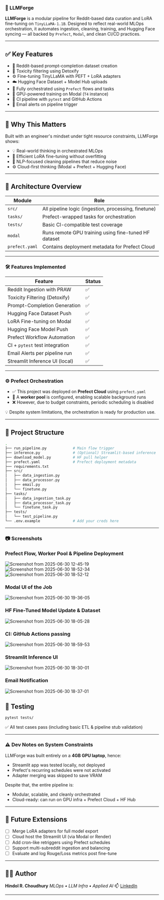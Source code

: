 ### 🚀 LLMForge

**LLMForge** is a modular pipeline for Reddit-based data curation and LoRA fine-tuning on `TinyLLaMA-1.1B`. Designed to reflect real-world MLOps orchestration, it automates ingestion, cleaning, training, and Hugging Face syncing — all backed by `Prefect`, `Modal`, and clean CI/CD practices.

---

## ✅ Key Features

- 🔎 Reddit-based prompt-completion dataset creation
- 🧹 Toxicity filtering using Detoxify
- ⚙️ Fine-tuning TinyLLaMA with PEFT + LoRA adapters
- ☁️ Hugging Face Dataset + Model Hub uploads
- 🔁 Fully orchestrated using `Prefect` flows and tasks
- 🚀 GPU-powered training on Modal (`T4` instance)
- 🧪 CI pipeline with `pytest` and GitHub Actions
- 📧 Email alerts on pipeline trigger

---

## 🧠 Why This Matters

Built with an engineer's mindset under tight resource constraints, LLMForge shows:

- 💡 Real-world thinking in orchestrated MLOps
- 🎯 Efficient LoRA fine-tuning without overfitting
- 🧼 NLP-focused cleaning pipelines that reduce noise
- ⚙️ Cloud-first thinking (Modal + Prefect + Hugging Face)

---

## 🔧 Architecture Overview

| Module             | Role                                                  |
|-------------------|-------------------------------------------------------|
| `src/`            | All pipeline logic (ingestion, processing, finetune) |
| `tasks/`          | Prefect-wrapped tasks for orchestration              |
| `tests/`          | Basic CI-compatible test coverage                    |
| `modal`           | Runs remote GPU training using fine-tuned HF dataset |
| `prefect.yaml`    | Contains deployment metadata for Prefect Cloud       |

---

### 🛠️ Features Implemented

| Feature                          | Status |
|----------------------------------|--------|
| Reddit Ingestion with PRAW       | ✅     |
| Toxicity Filtering (Detoxify)    | ✅     |
| Prompt-Completion Generation     | ✅     |
| Hugging Face Dataset Push        | ✅     |
| LoRA Fine-tuning on Modal        | ✅     |
| Hugging Face Model Push          | ✅     |
| Prefect Workflow Automation      | ✅     |
| CI + `pytest` test integration   | ✅     |
| Email Alerts per pipeline run    | ✅     |
| Streamlit Inference UI (local)   | ✅     |

---

### ⚙️ Prefect Orchestration

- ✅ This project was deployed on **Prefect Cloud** using `prefect.yaml`
- 🔁 A **worker pool** is configured, enabling scalable background runs
- ❌ However, due to budget constraints, periodic scheduling is disabled

💡 Despite system limitations, the orchestration is ready for production use.

---

## 📁 Project Structure

```bash
.
├── run_pipeline.py            # Main flow trigger
├── inference.py               # (Optional) Streamlit-based inference
├── download_model.py          # HF pull helper
├── prefect.yaml               # Prefect deployment metadata
├── requirements.txt
├── src/
│   ├── data_ingestion.py
│   ├── data_processor.py
│   ├── email.py
│   └── finetune.py
├── tasks/
│   ├── data_ingestion_task.py
│   ├── data_processor_task.py
│   └── finetune_task.py
├── tests/
│   └── test_pipeline.py
└── .env.example               # Add your creds here
````

---

### 📷 Screenshots


### Prefect Flow, Worker Pool & Pipeline Deployment
![Screenshot from 2025-06-30 12-45-19](https://github.com/user-attachments/assets/0af1526f-1020-40a5-baf7-108b4610da67)
![Screenshot from 2025-06-30 18-52-34](https://github.com/user-attachments/assets/673dc554-a1df-4c11-ae13-553ab6c4f325)
![Screenshot from 2025-06-30 18-52-12](https://github.com/user-attachments/assets/936881dd-9d21-4afa-8e6b-56d6922e4405)

### Modal UI of the Job
![Screenshot from 2025-06-30 19-36-05](https://github.com/user-attachments/assets/74a9533e-0a70-4cda-a368-5f9862588a57)

### HF Fine-Tuned Model Update & Dataset 
![Screenshot from 2025-06-30 18-05-28](https://github.com/user-attachments/assets/f7c61de8-9ed0-449c-9dee-1ebb08f3ad8d)

### CI: GitHub Actions passing 
![Screenshot from 2025-06-30 18-59-53](https://github.com/user-attachments/assets/e563a12f-064f-4998-a0f2-98d92e99ca50)

### Streamlit Inference UI
![Screenshot from 2025-06-30 18-30-01](https://github.com/user-attachments/assets/0a60489a-4eaf-4d32-974f-30869d95f0ec)

### Email Notification
![Screenshot from 2025-06-30 18-37-01](https://github.com/user-attachments/assets/330a8303-ae8a-4ce8-88d6-a448a3e2e35c)


## 🧪 Testing

```bash
pytest tests/
```

✅ All test cases pass (including basic ETL & pipeline stub validation)

---

### ⚠️ Dev Notes on System Constraints

LLMForge was built entirely on a **4GB GPU laptop**, hence:

* Streamlit app was tested locally, not deployed
* Prefect's recurring schedules were not activated
* Adapter merging was skipped to save VRAM

Despite that, the entire pipeline is:

* Modular, scalable, and cleanly orchestrated
* Cloud-ready: can run on GPU infra + Prefect Cloud + HF Hub

---

## 🧠 Future Extensions

* [ ] Merge LoRA adapters for full model export
* [ ] Cloud host the Streamlit UI (via Modal or Render)
* [ ] Add cron-like retriggers using Prefect schedules
* [ ] Support multi-subreddit ingestion and balancing
* [ ] Evaluate and log Rouge/Loss metrics post fine-tune

---

## 🧑‍💻 Author

**Hindol R. Choudhury**
*MLOps • LLM Infra • Applied AI*
📫 [LinkedIn](https://www.linkedin.com/in/hindol-choudhury/)


---

